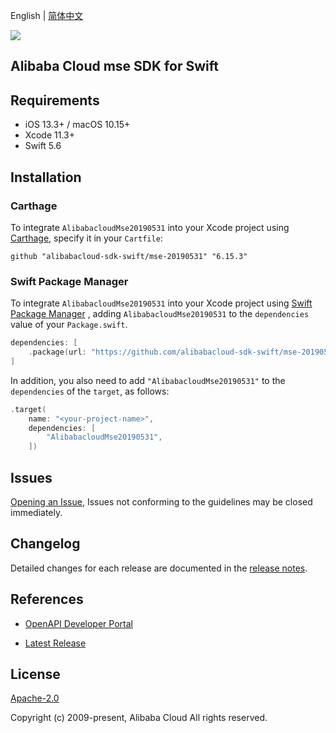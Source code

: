 English | [简体中文](README-CN.md)

![](https://aliyunsdk-pages.alicdn.com/icons/AlibabaCloud.svg)

## Alibaba Cloud mse SDK for Swift

## Requirements

- iOS 13.3+ / macOS 10.15+
- Xcode 11.3+
- Swift 5.6

## Installation

### Carthage

To integrate `AlibabacloudMse20190531` into your Xcode project using [Carthage](https://github.com/Carthage/Carthage), specify it in your `Cartfile`:

```ogdl
github "alibabacloud-sdk-swift/mse-20190531" "6.15.3"
```

### Swift Package Manager

To integrate `AlibabacloudMse20190531` into your Xcode project using [Swift Package Manager](https://swift.org/package-manager/) , adding `AlibabacloudMse20190531` to the `dependencies` value of your `Package.swift`.

```swift
dependencies: [
    .package(url: "https://github.com/alibabacloud-sdk-swift/mse-20190531.git", from: "6.15.3")
]
```

In addition, you also need to add `"AlibabacloudMse20190531"` to the `dependencies` of the `target`, as follows:

```swift
.target(
    name: "<your-project-name>",
    dependencies: [
        "AlibabacloudMse20190531",
    ])
```

## Issues

[Opening an Issue](https://github.com/alibabacloud-sdk-swift/mse-20190531/issues/new), Issues not conforming to the guidelines may be closed immediately.

## Changelog

Detailed changes for each release are documented in the [release notes](./ChangeLog.txt).

## References

* [OpenAPI Developer Portal](https://next.api.alibabacloud.com/home)
- [Latest Release](https://github.com/alibabacloud-sdk-swift/mse-20190531)

## License

[Apache-2.0](http://www.apache.org/licenses/LICENSE-2.0)

Copyright (c) 2009-present, Alibaba Cloud All rights reserved.
